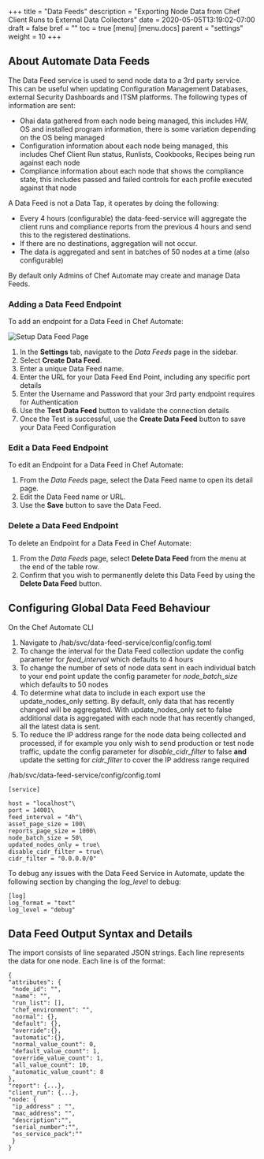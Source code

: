 +++
title = "Data Feeds"
description = "Exporting Node Data from Chef Client Runs to External Data Collectors"
date = 2020-05-05T13:19:02-07:00
draft = false
bref = ""
toc = true
[menu]
  [menu.docs]
    parent = "settings"
    weight = 10
+++

## About Automate Data Feeds

The Data Feed service is used to send node data to a 3rd party service. This can be useful when updating Configuration Management Databases, external Security Dashboards and ITSM platforms.
The following types of information are sent:
 
 - Ohai data gathered from each node being managed, this includes HW, OS and installed program information, there is some variation depending on the OS being managed
 - Configuration information about each node being managed, this includes Chef Client Run status, Runlists, Cookbooks, Recipes being run against each node
 - Compliance information about each node that shows the compliance state, this includes passed and failed controls for each profile executed against that node

A Data Feed is not a Data Tap, it operates by doing the following:

- Every 4 hours (configurable) the data-feed-service will aggregate the client runs and compliance reports from the previous 4 hours and send this to the registered destinations.
- If there are no destinations, aggregation will not occur.
- The data is aggregated and sent in batches of 50 nodes at a time (also configurable)


By default only Admins of Chef Automate may create and manage Data Feeds.

### Adding a Data Feed Endpoint

To add an endpoint for a Data Feed in Chef Automate:

![Setup Data Feed Page](/images/docs/filled_form_create_data_feed.png)

1. In the **Settings** tab, navigate to the _Data Feeds_ page in the sidebar.
1. Select **Create Data Feed**.
1. Enter a unique Data Feed name.
1. Enter the URL for your Data Feed End Point, including any specific port details
1. Enter the Username and Password that your 3rd party endpoint requires for Authentication
1. Use the **Test Data Feed** button to validate the connection details
1. Once the Test is successful, use the **Create Data Feed** button to save your Data Feed Configuration

### Edit a Data Feed Endpoint

To edit an Endpoint for a Data Feed in Chef Automate:

1. From the _Data Feeds_ page, select the Data Feed name to open its detail page.
1. Edit the Data Feed name or URL.
1. Use the **Save** button to save the Data Feed.

### Delete a Data Feed Endpoint

To delete an Endpoint for a Data Feed in Chef Automate:

1. From the _Data Feeds_ page, select **Delete Data Feed** from the menu at the end of the table row.
1. Confirm that you wish to permanently delete this Data Feed by using the **Delete Data Feed** button.

## Configuring Global Data Feed Behaviour

On the Chef Automate CLI

1. Navigate to /hab/svc/data-feed-service/config/config.toml
1. To change the interval for the Data Feed collection update the config parameter for *feed_interval* which defaults to 4 hours
1. To change the number of sets of node data sent in each individual batch to your end point update the config parameter for *node_batch_size* which defaults to 50 nodes
1. To determine what data to include in each export use the update_nodes_only setting. By default, only data that has recently changed will be aggregated. With update_nodes_only set to false additional data is aggregated with each node that has recently changed, all the latest data is sent.
1. To reduce the IP address range for the node data being collected and processed, if for example you only wish to send production or test node traffic, update the config parameter for *disable_cidr_filter* to false **and** update the setting for *cidr_filter* to cover the IP address range required

/hab/svc/data-feed-service/config/config.toml

    [service]

    host = "localhost"\
    port = 14001\
    feed_interval = "4h"\
    asset_page_size = 100\
    reports_page_size = 1000\
    node_batch_size = 50\
    updated_nodes_only = true\
    disable_cidr_filter = true\
    cidr_filter = "0.0.0.0/0"

To debug any issues with the Data Feed Service in Automate, update the following section by changing the *log_level* to debug:

    [log]
    log_format = "text"
    log_level = "debug"

## Data Feed Output Syntax and Details

The import consists of line separated JSON strings. Each line represents the data for one node. Each line is of the format:

    {
    "attributes": {
     "node_id": "",
     "name": "",
     "run_list": [],
     "chef_environment": "",
     "normal": {},
     "default": {},
     "override":{},
     "automatic":{},
     "normal_value_count": 0,
     "default_value_count": 1,
     "override_value_count": 1,
     "all_value_count": 10,
     "automatic_value_count": 8
    },
    "report": {...},
    "client_run": {...},
    "node: {
     "ip_address" : "",
     "mac_address": "",
     "description":"",
     "serial_number":"",
     "os_service_pack":""
     }
    }


